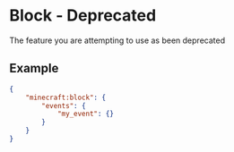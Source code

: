 # Block - Deprecated

The feature you are attempting to use as been deprecated

## Example

```json
{
    "minecraft:block": {
        "events": {
            "my_event": {}
        }
    }
}
```
